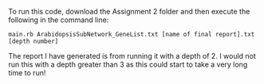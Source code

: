 To run this code, download the Assignment 2 folder and then execute the following in the command line:

`main.rb ArabidopsisSubNetwork_GeneList.txt [name of final report].txt [depth number]`

The report I have generated is from running it with a depth of 2.  I would not run this with a depth greater than 3 as this could start to take a very long time to run!
